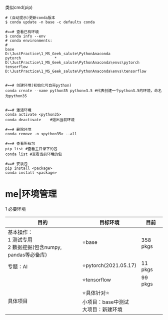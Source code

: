 类似cmd(pip)

```shell
# (自动提示)更新conda版本
$ conda update -n base -c defaults conda

#==# 查看已有环境
$ conda info --env
# conda environments:
#
base                     D:\JustPractice\1_MS_Geek_salute\PythonAnaconda
pytorch               *  D:\JustPractice\1_MS_Geek_salute\PythonAnaconda\envs\pytorch
tensorflow               D:\JustPractice\1_MS_Geek_salute\PythonAnaconda\envs\tensorflow


#==# 创建环境(初始化可自带python)
conda create --name python35 python=3.5	#代表创建一个python3.5的环境，命名为python35


#==# 激活环境
conda activate <python35>
conda deactivate	#退出当前环境

#==# 删除环境
conda remove -n <python35> --all
```



```shell
#==# 查看所有包
pip list #查看主目录下的包
conda list #查看当前环境的包

#==# 安装包
pip install <package>
conda install <package>
```



# me|环境管理

1 必要环境

| 目的                                                         | 目标环境                                                 | 目前     |
| ------------------------------------------------------------ | -------------------------------------------------------- | -------- |
| 基本操作：<br />1 测试专用<br />2 数据挖掘(包含numpy, pandas等必备库) | ⭐base                                                    | 358 pkgs |
| 专题：AI                                                     | ⭐pytorch(2021.05.17)                                     | 11 pkgs  |
|                                                              | ⭐tensorflow                                              | 99 pkgs  |
| 具体项目                                                     | ⭐具体针对⭐<br />小项目：base中测试<br />大项目：新建环境 |          |

